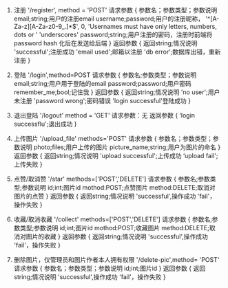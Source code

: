 1. 注册 '/register', method = 'POST'
请求参数 
{
    参数名；参数类型；参数说明
    email;string;用户的注册email
    username;password;用户的注册昵称， '^[A-Za-z][A-Za-z0-9_.]*$', 0,
                'Usernames must have only letters, numbers, dots or '
                'underscores'
    password;string;用户注册的密码，注册时前端将password hash 化后在发送给后端
}
返回参数
{
    返回string;情况说明
    'successful';注册成功
    'email used';邮箱以注册
    'db error';数据库出错，重新注册
}

2. 登陆 '/login',method=POST
请求参数
{
    参数名;参数类型；参数说明
    email;string;用户用于登陆的email
    password;password;用户密码
    remember_me;bool;记住我
}
返回参数
{
    返回string;情况说明
    'no user';用户未注册
    'password wrong';密码错误
    'login  successful'登陆成功
}

3. 退出登陆 '/logout' method = 'GET'
请求参数：无
返回参数
{
    ‘login successflu';退出成功
}

4. 上传图片 '/upload_file' methods='POST'
请求参数
{
    参数名；参数类型；参数说明
    photo;files;用户上传的图片
    picture_name;string;用户为图片的命名
}
返回参数
{
    返回string;情况说明
    'upload successful';上传成功
    ‘upload fail';上传失败
}

5. 点赞/取消赞 '/star' methods=['POST','DELETE']
请求参数
{
    参数名;参数类型;参数说明
    id;int;图片id
    mothod:POST;点赞图片
    method:DELETE;取消对图片的点赞
}
返回参数
{
    返回string;情况说明
    'successful',操作成功
    'fail'，操作失败
}

6. 收藏/取消收藏 '/collect' methods=['POST','DELETE']
请求参数
{
    参数名;参数类型;参数说明
    id;int;图片id
    mothod:POST;收藏图片
    method:DELETE;取消对图片的收藏
}
返回参数
{
    返回string;情况说明
    'successful',操作成功
    'fail'，操作失败
}

7. 删除图片，仅管理员和图片作者本人拥有权限 '/delete-pic',method= 'POST'
请求参数
{
    参数名；参数类型；参数说明
    id;int;图片id
}
返回参数
{
    返回string;情况说明
    'successful',操作成功
    'fail'，操作失败
}
